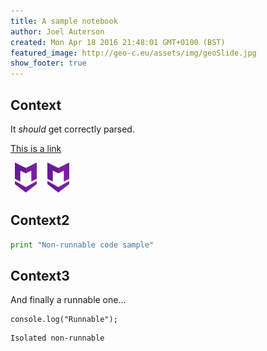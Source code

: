 ```yaml
---
title: A sample notebook
author: Joel Auterson
created: Mon Apr 18 2016 21:48:01 GMT+0100 (BST)
featured_image: http://geo-c.eu/assets/img/geoSlide.jpg
show_footer: true
---
```


## Context

It _should_ get correctly parsed.

[This is a link](http://github.com)

![Image, with alt](https://github.com/adam-p/markdown-here/raw/master/src/common/images/icon48.png "Optional title")
![](https://github.com/adam-p/markdown-here/raw/master/src/common/images/icon48.png)

## Context2


```python
print "Non-runnable code sample"
```

## Context3


And finally a runnable one...

```javascript; runnable; code
console.log("Runnable");
```

```
Isolated non-runnable
```
